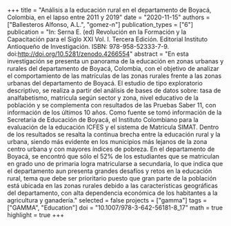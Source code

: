 +++
title = "Análisis a la educación rural en el departamento de Boyacá, Colombia, en el lapso entre 2011 y 2019"
date = "2020-11-15"
authors = ["Ballesteros Alfonso, A.L.", "gomez-n"]
publication_types = ["6"]
publication = "In: Serna E. (ed) Revolución en la Formación y la Capacitación para el Siglo XXI Vol. I. Tercera Edición. Editorial Instituto Antioqueño de Investigación. ISBN: 978-958-52333-7-9. doi:http://doi.org/10.5281/zenodo.4266554"
abstract = "En esta investigación se presenta un panorama de la  educación en zonas urbanas y rurales del departamento de Boyacá, Colombia, con el objetivo de analizar el comportamiento de las matrículas de las zonas rurales frente a las zonas urbanas del departamento de Boyacá. El estudio de tipo exploratorio descriptivo, se realiza a partir del análisis de bases de datos sobre: tasa de analfabetismo, matricula  según  sector  y  zona,  nivel  educativo  de  la  población  y  se  complementa  con  resultados  de  las  Pruebas Saber  11,  con información  de  los últimos  10  años.  Como  fuente  se  tomó  información  de  la  Secretaria  de  Educación  de  Boyacá,  el  Instituto Colombiano  para  la  evaluación  de  la  educación  ICFES  y  el  sistema  de  Matricula  SIMAT.  Dentro  de  los  resultados se  resalta  la  continua brecha entre la educación rural y la urbana, siendo más evidente en los municipios más lejanos de la zona centro urbana y con mayores índices de pobreza. En el departamento de Boyacá, se encontró que sólo el 52% de los estudiantes que se matriculan en grado uno de primaria logra matricularse a secundaria, lo que indica que el departamento aun presenta grandes desafíos y retos en la educación rural, tema que debe ser prioritario puesto que gran parte de la población está ubicada en las zonas rurales debido a las características geográficas del departamento, con alta dependencia económica de los habitantes a la agricultura y ganadería."
selected = false
projects = ["gamma"]
tags = ["GAMMA", "Education"]
doi = "10.1007/978-3-642-56181-8_17"
math = true
highlight = true
+++
